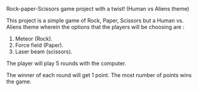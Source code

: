 Rock-paper-Scissors game project with a twist! (Human vs Aliens theme)

This project is a simple game of Rock, Paper, Scissors but a Human vs. Aliens theme wherein the options that the players will be choosing are : 

1. Meteor (Rock).
2. Force field (Paper).
3. Laser beam (scissors).

The player will play 5 rounds with the computer. 

The winner of each round will get 1 point. The most number of points wins the game.
